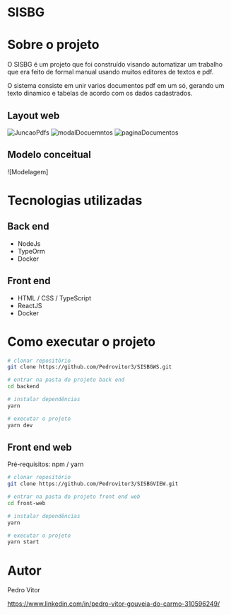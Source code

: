 
# SISBG

# Sobre o projeto

O SISBG é um projeto que foi construído visando automatizar um trabalho que era feito de formal manual usando muitos editores de textos e pdf.

O sistema consiste em unir varios documentos pdf em um só, gerando um texto dinamico e tabelas de acordo com os dados cadastrados.

## Layout web
![JuncaoPdfs](https://github.com/Pedrovitor3/sisbg_frontend/assets/125207408/fa17f834-cb8d-4c74-bced-06e4e930560f)
![modalDocuemntos](https://github.com/Pedrovitor3/sisbg_frontend/assets/125207408/50b861a8-0745-4215-93ff-dce5c62ada33)
![paginaDocumentos](https://github.com/Pedrovitor3/sisbg_frontend/assets/125207408/f6b2fccb-9f9d-4df2-9ac8-3f21e8a8e82d)


## Modelo conceitual
![Modelagem]

# Tecnologias utilizadas
## Back end
- NodeJs
- TypeOrm
- Docker

## Front end
- HTML / CSS / TypeScript
- ReactJS
- Docker

# Como executar o projeto

```bash
# clonar repositório
git clone https://github.com/Pedrovitor3/SISBGWS.git

# entrar na pasta do projeto back end
cd backend

# instalar dependências
yarn

# executar o projeto
yarn dev
```

## Front end web
Pré-requisitos: npm / yarn

```bash
# clonar repositório
git clone https://github.com/Pedrovitor3/SISBGVIEW.git

# entrar na pasta do projeto front end web
cd front-web

# instalar dependências
yarn 

# executar o projeto
yarn start
```

# Autor

Pedro Vitor 

https://www.linkedin.com/in/pedro-vitor-gouveia-do-carmo-310596249/

